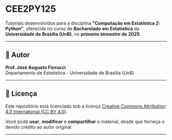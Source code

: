 # CEE2PY125

Tutoriais desenvolvidos para a disciplina **"Computação em Estatística 2: Python"**, oferecida no curso de **Bacharelado em Estatística** da **Universidade de Brasília (UnB)**, no **primeiro semestre de 2025**.

---

## 📌 Autor

**Prof. José Augusto Fiorucci**  
Departamento de Estatística - Universidade de Brasília (UnB)

---

## 📄 Licença

Este repositório está licenciado sob a licença [Creative Commons Attribution 4.0 International (CC BY 4.0)](https://creativecommons.org/licenses/by/4.0/).

Você pode **usar**, **modificar** e **compartilhar** o material, desde que forneça o devido crédito ao autor original.

---


